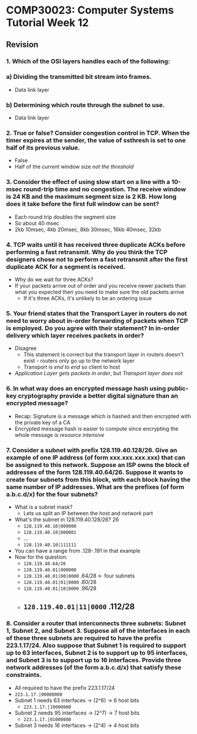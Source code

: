 # COMP30023: Computer Systems Tutorial Week 12
## Revision
### 1. Which of the OSI layers handles each of the following:
### a) Dividing the transmitted bit stream into frames.
- Data link layer

### b) Determining which route through the subnet to use.
- Data link layer

### 2. True or false? Consider congestion control in TCP. When the timer expires at the sender, the value of ssthresh is set to one half of its previous value.
- False
- Half of the *current* window size *not the threshold*

### 3. Consider the effect of using slow start on a line with a 10-msec round-trip time and no congestion. The receive window is 24 KB and the maximum segment size is 2 KB. How long does it take before the first full window can be sent?
- Each round trip doubles the segment size
- So about 40 msec
- 2kb 10msec, 4kb 20msec, 8kb 30msec, 16kb 40msec, 32kb 

### 4. TCP waits until it has received three duplicate ACKs before performing a fast retransmit. Why do you think the TCP designers chose not to perform a fast retransmit after the first duplicate ACK for a segment is received.
- Why do we wait for three ACKs?
- If your packets arrive out of order and you receive newer packets than what you expected then you need to make sure the old packets arrive
	- If it's three ACKs, it's unlikely to be an ordering issue

### 5. Your friend states that the Transport Layer in routers do not need to worry about in-order forwarding of packets when TCP is employed. Do you agree with their statement? In in-order delivery which layer receives packets in order?
- Disagree
	- This statement is correct but the transport layer in routers doesn't exist - routers only go up to the network layer
	- Transport is *end to end* so client to host
- *Application Layer gets packets in order*, but *Transport layer does not*

### 6. In what way does an encrypted message hash using public-key cryptography provide a better digital signature than an encrypted message?
- Recap: Signature is a message which is hashed and then encrypted with the private key of a CA
- Encrypted message hash is easier to compute since encrypting the whole message is *resource intensive*

### 7. Consider a subnet with prefix 128.119.40.128/26. Give an example of one IP address (of form xxx.xxx.xxx.xxx) that can be assigned to this network. Suppose an ISP owns the block of addresses of the form 128.119.40.64/26. Suppose it wants to create four subnets from this block, with each block having the same number of IP addresses. What are the prefixes (of form a.b.c.d/x) for the four subnets?
- What is a subnet mask?
	- Lets us split an IP between the *host* and *network* part
- What's the subnet in 128.119.40.128/26? 26
	- `128.119.40.10|000000`
	- `128.119.40.10|000001`
	- ...
	- `128.119.40.10|111111`
- You can have a range from .128-.191 in that example
- Now for the question:
	- `128.119.40.64/26`
	- `128.119.40.01|000000`
	- `128.119.40.01|00|0000` .64/28 <- four subnets
	- `128.119.40.01|01|0000` .80/28
	- `128.119.40.01|10|0000` .96/28
	- `128.119.40.01|11|0000` .112/28
		- 

### 8. Consider a router that interconnects three subnets: Subnet 1, Subnet 2, and Subnet 3. Suppose all of the interfaces in each of these three subnets are required to have the prefix 223.1.17/24. Also suppose that Subnet 1 is required to support up to 63 interfaces, Subnet 2 is to support up to 95 interfaces, and Subnet 3 is to support up to 16 interfaces. Provide three network addresses (of the form a.b.c.d/x) that satisfy these constraints.
- All required to have the prefix 223.1.17/24
- `223.1.17.|00000000`
- Subnet 1 needs 63 interfaces -> (2^6) -> 6 host bits
	- `223.1.17.|10000000`
- Subnet 2 needs 95 interfaces -> (2^7) -> 7 host bits
	- `223.1.17.|01000000`
- Subnet 3 needs 16 interfaces -> (2^4) -> 4 host bits
